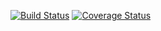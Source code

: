 [![Build Status](https://travis-ci.org/atlp-rwanda/orcas-phantom-backend.svg?branch=ch-setup-travisci-coveralls)](https://travis-ci.org/atlp-rwanda/orcas-phantom-backend)
[![Coverage Status](https://coveralls.io/repos/github/atlp-rwanda/orcas-phantom-backend/badge.svg?branch=develop)](https://coveralls.io/github/atlp-rwanda/orcas-phantom-backend?branch=develop)


